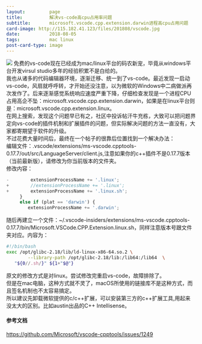 ```yaml
---
layout:         page
title:          解决vs-code高cpu占用率问题
subtitle:       microsoft.vscode.cpp.extension.darwin进程高cpu占用问题
card-image:	http://115.182.41.123/files/201808/vscode.jpg
date:           2018-08-05
tags:           mac linux
post-card-type: image
---
```

![](http://115.182.41.123/files/201808/vscode.jpg)
免费的vs-code现在已经成为mac/linux平台的码农新宠，毕竟从windows平台开发virsul studio多年的经验积累不是白给的。  
我也从诸多的代码编辑器环境，逐渐迁移、统一到了vs-code。最近发现一启动vs-code，风扇就呼呼转，才开始还没注意，以为微软的Windows中二病做派再次发作了。后来逐渐感觉系统响应速度严重下降，仔细检查发现是一个进程CPU占用高企不坠：microsoft.vscode.cpp.extension.darwin，如果是在linux平台则是：microsoft.vscode.cpp.extension.linux。  
在网上搜索，发现这个问题早已有之，社区中投诉帖汗牛充栋，大致可以把问题界定向vs-code的插件机制和扩展插件的问题，但实际解决问题的方法一直没有，大家都寄期望于软件的升级。  
不过花费大量时间后，最终在一个帖子的很靠后位置找到一个解决办法：  
编辑文件：.vscode/extensions/ms-vscode.cpptools-0.17.7/out/src/LanguageServer/client.js,注意如果你的c++插件不是0.17.7版本（当前最新版），请修改为你当前版本的文件夹。  
修改内容：  
```javascript
-        extensionProcessName += '.linux';
+        //extensionProcessName += '.linux';
+        extensionProcessName += '.linux.sh';
     }
     else if (plat == 'darwin') {
        extensionProcessName += '.darwin';
```
随后再建立一个文件：~/.vscode-insiders/extensions/ms-vscode.cpptools-0.17.7/bin/Microsoft.VSCode.CPP.Extension.linux.sh，同样注意版本号跟文件夹对应。内容为：  
```bash
#!/bin/bash
exec /opt/glibc-2.18/lib/ld-linux-x86-64.so.2 \
        --library-path /opt/glibc-2.18/lib:/lib64:/lib64  \
   "${0//.sh/}" ${1+"$@"}
```
原文的修改方式是对linux。尝试修改完重启vs-code，故障排除了。  
但是在mac电脑，这种方式就不灵了，macOS所使用的链接库不是这种方式，而且签名机制也不太容易搞定。  
所以建议先卸载微软提供的c/c++扩展，可以安装第三方的c++扩展工具,用起来没太大的区别。比如austin出品的C++ Intellisense。  

#### 参考文档
<https://github.com/Microsoft/vscode-cpptools/issues/1249>
